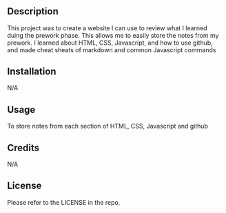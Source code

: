 # <Your-Project-Title>

## Description

This project was to create a website I can use to review what I learned duing the prework phase. This allows me to easily store the notes from my prework.
I learned about HTML, CSS, Javascript, and how to use github, and made cheat sheats of markdown and common Javascript commands

## Installation

N/A

## Usage

To store notes from each section of HTML, CSS, Javascript and github

## Credits

N/A

## License

Please refer to the LICENSE in the repo.
